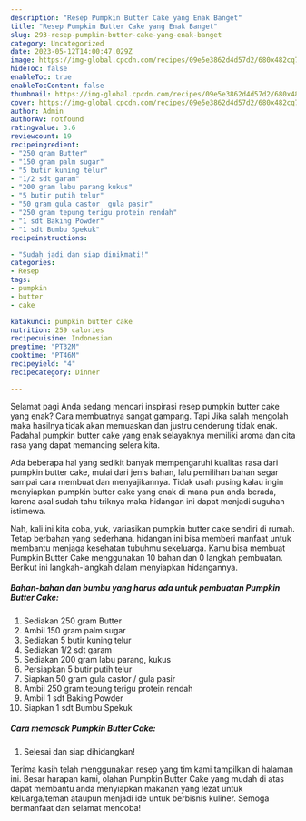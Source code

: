 ```yaml
---
description: "Resep Pumpkin Butter Cake yang Enak Banget"
title: "Resep Pumpkin Butter Cake yang Enak Banget"
slug: 293-resep-pumpkin-butter-cake-yang-enak-banget
category: Uncategorized
date: 2023-05-12T14:00:47.029Z
image: https://img-global.cpcdn.com/recipes/09e5e3862d4d57d2/680x482cq70/pumpkin-butter-cake-foto-resep-utama.jpg
hideToc: false
enableToc: true
enableTocContent: false
thumbnail: https://img-global.cpcdn.com/recipes/09e5e3862d4d57d2/680x482cq70/pumpkin-butter-cake-foto-resep-utama.jpg
cover: https://img-global.cpcdn.com/recipes/09e5e3862d4d57d2/680x482cq70/pumpkin-butter-cake-foto-resep-utama.jpg
author: Admin
authorAv: notfound
ratingvalue: 3.6
reviewcount: 19
recipeingredient:
- "250 gram Butter"
- "150 gram palm sugar"
- "5 butir kuning telur"
- "1/2 sdt garam"
- "200 gram labu parang kukus"
- "5 butir putih telur"
- "50 gram gula castor  gula pasir"
- "250 gram tepung terigu protein rendah"
- "1 sdt Baking Powder"
- "1 sdt Bumbu Spekuk"
recipeinstructions:

- "Sudah jadi dan siap dinikmati!"
categories:
- Resep
tags:
- pumpkin
- butter
- cake

katakunci: pumpkin butter cake 
nutrition: 259 calories
recipecuisine: Indonesian
preptime: "PT32M"
cooktime: "PT46M"
recipeyield: "4"
recipecategory: Dinner

---
```



Selamat pagi Anda sedang mencari inspirasi resep pumpkin butter cake yang enak? Cara membuatnya sangat gampang. Tapi Jika salah mengolah maka hasilnya tidak akan memuaskan dan justru cenderung tidak enak. Padahal pumpkin butter cake yang enak selayaknya memiliki aroma dan cita rasa yang dapat memancing selera kita.




Ada beberapa hal yang sedikit banyak mempengaruhi kualitas rasa dari pumpkin butter cake, mulai dari jenis bahan, lalu pemilihan bahan segar sampai cara membuat dan menyajikannya. Tidak usah pusing kalau ingin menyiapkan pumpkin butter cake yang enak di mana pun anda berada, karena asal sudah tahu triknya maka hidangan ini dapat menjadi suguhan istimewa.


Nah, kali ini kita coba, yuk, variasikan pumpkin butter cake sendiri di rumah. Tetap berbahan yang sederhana, hidangan ini bisa memberi manfaat untuk membantu menjaga kesehatan tubuhmu sekeluarga. Kamu bisa membuat Pumpkin Butter Cake menggunakan 10 bahan dan 0 langkah pembuatan. Berikut ini langkah-langkah dalam menyiapkan hidangannya.

<!--inarticleads1-->

##### Bahan-bahan dan bumbu yang harus ada untuk pembuatan Pumpkin Butter Cake:

1. Sediakan 250 gram Butter
1. Ambil 150 gram palm sugar
1. Sediakan 5 butir kuning telur
1. Sediakan 1/2 sdt garam
1. Sediakan 200 gram labu parang, kukus
1. Persiapkan 5 butir putih telur
1. Siapkan 50 gram gula castor / gula pasir
1. Ambil 250 gram tepung terigu protein rendah
1. Ambil 1 sdt Baking Powder
1. Siapkan 1 sdt Bumbu Spekuk




<!--inarticleads2-->

##### Cara memasak Pumpkin Butter Cake:


1. Selesai dan siap dihidangkan!



Terima kasih telah menggunakan resep yang tim kami tampilkan di halaman ini. Besar harapan kami, olahan Pumpkin Butter Cake yang mudah di atas dapat membantu anda menyiapkan makanan yang lezat untuk keluarga/teman ataupun menjadi ide untuk berbisnis kuliner. Semoga bermanfaat dan selamat mencoba!

